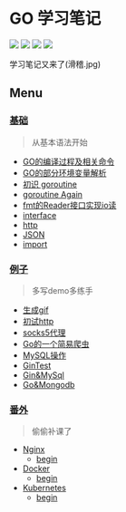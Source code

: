 # GO 学习笔记

![](https://img.shields.io/badge/Note-Golang-blue.svg?longCache=true&style=popout-square)
![](https://img.shields.io/badge/level-Freshman-brightgreen.svg?longCache=true&style=popout-square)
![](https://img.shields.io/badge/frequency-Not_sure-red.svg?longCache=true&style=popout-square) 
![](https://img.shields.io/badge/Thanks-Star-yellow.svg?longCache=true&style=popout-square) 

学习笔记又来了(滑稽.jpg)

## Menu

### [基础](https://github.com/hanqizheng/Go-Learning/tree/master/%E5%9F%BA%E6%9C%AC%E8%AF%AD%E6%B3%95)
> 从基本语法开始
  - [GO的编译过程及相关命令](https://github.com/hanqizheng/Go-Learning/blob/master/%E5%9F%BA%E6%9C%AC%E8%AF%AD%E6%B3%95/GOCMD.md)
  - [GO的部分环境变量解析](https://github.com/hanqizheng/Go-Learning/blob/master/%E5%9F%BA%E6%9C%AC%E8%AF%AD%E6%B3%95/GOENV.md)
  - [初识 goroutine](https://github.com/hanqizheng/Go-Learning/blob/master/%E5%9F%BA%E6%9C%AC%E8%AF%AD%E6%B3%95/goroutine.md)
  - [goroutine Again](https://github.com/hanqizheng/Go-Learning/blob/master/基本语法/goroutine2.md)
  - [fmt的Reader接口实现io读](https://github.com/hanqizheng/Go-Learning/blob/master/%E5%9F%BA%E6%9C%AC%E8%AF%AD%E6%B3%95/io.md)
  - [interface](https://github.com/hanqizheng/Go-Learning/blob/master/%E5%9F%BA%E6%9C%AC%E8%AF%AD%E6%B3%95/interface.md)
  - [http](https://github.com/hanqizheng/Go-Learning/blob/master/%E5%9F%BA%E6%9C%AC%E8%AF%AD%E6%B3%95/http.md)
  - [JSON](https://github.com/hanqizheng/Go-Learning/blob/master/%E5%9F%BA%E6%9C%AC%E8%AF%AD%E6%B3%95/json.md)
  - [import](https://github.com/hanqizheng/Go-Learning/blob/master/%E5%9F%BA%E6%9C%AC%E8%AF%AD%E6%B3%95/import.md)

### [例子](https://github.com/hanqizheng/Go-Learning/tree/master/exm)
> 多写demo多练手
  - [生成gif](https://github.com/hanqizheng/Go-Learning/blob/master/exm/gif.go)
  - [初试http](https://github.com/hanqizheng/Go-Learning/blob/master/exm/http.go)
  - [socks5代理](https://github.com/hanqizheng/Go-Learning/blob/master/exm/socks5Proxy.go)
  - [Go的一个简易爬虫](https://github.com/hanqizheng/Go-Learning/blob/master/exm/gotut/gotut.go)
  - [MySQL操作](https://github.com/hanqizheng/Go-Learning/blob/master/exm/mysql.go)
  - [GinTest](https://github.com/hanqizheng/Go-Learning/blob/master/exm/ginTest.go)
  - [Gin&MySql](https://github.com/hanqizheng/Go-Learning/tree/master/exm/gingin)
  - [Go&Mongodb](https://github.com/hanqizheng/Go-Learning/blob/master/exm/mongo.go)

### [番外](https://github.com/hanqizheng/Go-Learning/tree/master/%E7%95%AA%E5%A4%96)
> 偷偷补课了
- [Nginx](https://github.com/hanqizheng/Go-Learning/tree/master/%E7%95%AA%E5%A4%96/Nginx)
  - [begin](https://github.com/hanqizheng/Go-Learning/blob/master/%E7%95%AA%E5%A4%96/Nginx/Nginx.md)
- [Docker](https://github.com/hanqizheng/Go-Learning/tree/master/%E7%95%AA%E5%A4%96/Docker)
  - [begin](https://github.com/hanqizheng/Go-Learning/blob/master/%E7%95%AA%E5%A4%96/Docker/docker1.md)
- [Kubernetes](https://github.com/hanqizheng/Go-Learning/tree/master/%E7%95%AA%E5%A4%96/kubernetes)
  - [begin](https://github.com/hanqizheng/Go-Learning/blob/master/%E7%95%AA%E5%A4%96/kubernetes/begin.md)